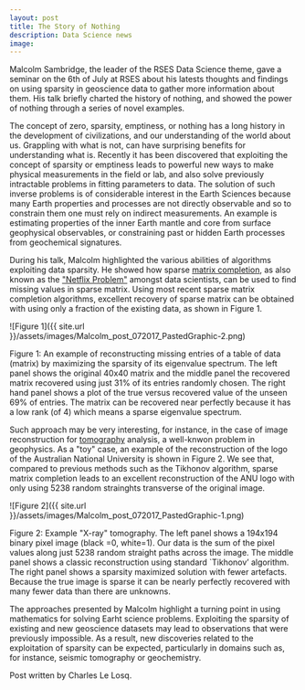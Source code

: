 ```yaml
---
layout: post
title: The Story of Nothing
description: Data Science news
image:
---
```


Malcolm Sambridge, the leader of the RSES Data Science theme, gave a seminar on the 6th of July at RSES about his latests thoughts and findings on using sparsity in geoscience data to gather more information about them. His talk briefly charted the history of nothing, and showed the power of nothing through a series of novel examples.

The concept of zero, sparsity, emptiness, or nothing has a long history in the development of civilizations, and our understanding of the world about us. Grappling with what is not, can have surprising benefits for understanding what is. Recently it has been discovered that exploiting the concept of sparsity or emptiness leads to powerful new ways to make physical measurements in the field or lab, and also solve previously intractable problems in fitting parameters to data. The solution of such inverse problems is of considerable interest in the Earth Sciences because many Earth properties and processes are not directly observable and so to constrain them one must rely on indirect measurements. An example is estimating properties of the inner Earth mantle and core from surface geophysical observables, or constraining past or hidden Earth processes from geochemical signatures.

During his talk, Malcolm highlighted the various abilities of algorithms exploiting data sparsity. He showed how sparse [matrix completion](https://en.wikipedia.org/wiki/Matrix_completion), as also known as the ["Netflix Problem"](https://en.wikipedia.org/wiki/Netflix_Prize) amongst data scientists, can be used to find missing values in sparse matrix. Using most recent sparse matrix completion algorithms, excellent recovery of sparse matrix can be obtained with using only a fraction of the existing data, as shown in Figure 1. 

![Figure 1]({{ site.url }}/assets/images/Malcolm_post_072017_PastedGraphic-2.png)

Figure 1: An example of reconstructing missing entries of a table of data (matrix) by maximizing the sparsity of its eigenvalue spectrum. The left panel shows the original 40x40 matrix and the middle panel the recovered matrix recovered using just 31% of its entries randomly chosen. The right hand panel shows a plot of the true versus recovered value of the unseen 69% of entries. The matrix can be recovered near perfectly because it has a low rank (of 4) which means a sparse eigenvalue spectrum. 

Such approach may be very interesting, for instance, in the case of image reconstruction for [tomography](https://en.wikipedia.org/wiki/Seismic_tomography) analysis, a well-knwon problem in geophysics. As a "toy" case, an example of the reconstruction of the logo of the Australian National University is shown in Figure 2. We see that, compared to previous methods such as the Tikhonov algorithm, sparse matrix completion leads to an excellent reconstruction of the ANU logo with only using 5238 random strainghts transverse of the original image.

![Figure 2]({{ site.url }}/assets/images/Malcolm_post_072017_PastedGraphic-1.png)

Figure 2: Example "X-ray" tomography. The left panel shows a 194x194 binary pixel image (black =0, white=1). Our data is the sum of the pixel values along just 5238 random straight paths across the image. The middle panel shows a classic reconstruction using standard `Tikhonov’ algorithm. The right panel shows a sparsity maximized solution with fewer artefacts. Because the true image is sparse it can be nearly perfectly recovered with many fewer data than there are unknowns.

The approaches presented by Malcolm highlight a turning point in using mathematics for solving Earht science problems. Exploiting the sparsity of existing and new geoscience datasets may lead to observations that were previously impossible. As a result, new discoveries related to the exploitation of sparsity can be expected, particularly in domains such as, for instance, seismic tomography or geochemistry.

Post written by Charles Le Losq.